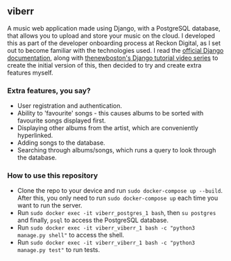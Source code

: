 ## viberr
A music web application made using Django, with a PostgreSQL database, that allows you to upload and store your music on the cloud. I developed this as part of the developer onboarding process at Reckon Digital, as I set out to become familiar with the technologies used. I read the [official Django documentation](https://docs.djangoproject.com/en/2.2/intro/tutorial01/), along with [thenewboston's Django tutorial video series](https://www.youtube.com/watch?v=qgGIqRFvFFk&list=PL6gx4Cwl9DGBlmzzFcLgDhKTTfNLfX1IK) to create the initial version of this, then decided to try and create extra features myself.

### Extra features, you say?
* User registration and authentication.
* Ability to 'favourite' songs - this causes albums to be sorted with favourite songs displayed first.
* Displaying other albums from the artist, which are conveniently hyperlinked.
* Adding songs to the database.
* Searching through albums/songs, which runs a query to look through the database.

### How to use this repository
* Clone the repo to your device and run ```sudo docker-compose up --build```. After this, you only need to run ```sudo docker-compose up``` each time you want to run the server.
* Run ```sudo docker exec -it viberr_postgres_1 bash```, then ```su postgres``` and finally, ```psql``` to access the PostgreSQL database.  
* Run ```sudo docker exec -it viberr_viberr_1 bash -c "python3 manage.py shell"``` to access the shell. 
* Run ```sudo docker exec -it viberr_viberr_1 bash -c "python3 manage.py test"``` to run tests.  
